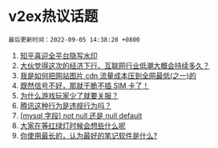 # v2ex热议话题

`最后更新时间：2022-09-05 14:38:28 +0800`

1. [知乎喜迎全平台隐写水印](https://www.v2ex.com/t/877614)
1. [大伙觉得这次的经济下行、互联网行业低潮大概会持续多久？](https://www.v2ex.com/t/877746)
1. [我是如何把网站图片 cdn 流量成本压到全网最低(之一)的](https://www.v2ex.com/t/877718)
1. [既然信号不好，那就干脆不插 SIM 卡了！](https://www.v2ex.com/t/877634)
1. [为什么游戏玩家少了就要关服？](https://www.v2ex.com/t/877671)
1. [腾讯这种行为是违规行为吗？](https://www.v2ex.com/t/877717)
1. [[mysql 字段] not null 还是 null default](https://www.v2ex.com/t/877652)
1. [大家在等红绿灯时候会想些什么呢](https://www.v2ex.com/t/877723)
1. [你使用最长的，认为最好的笔记软件是什么?](https://www.v2ex.com/t/877756)

